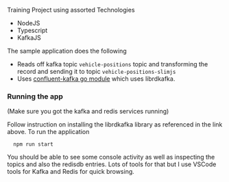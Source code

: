 
Training Project using assorted Technologies

- NodeJS
- Typescript
- KafkaJS

The sample application does the following
- Reads off kafka topic `vehicle-positions` topic and transforming the record and sending it to topic `vehicle-positions-slimjs`
- Uses [confluent-kafka go module](https://github.com/confluentinc/confluent-kafka-go) which uses librdkafka.

### Running the app

(Make sure you got the kafka and redis services running)

Follow instruction on installing the librdkafka library as referenced in the link above.  To run the application

```
  npm run start
```


You should be able to see some console activity as well as inspecting the topics and also the redisdb entries.  Lots of tools for that but I use VSCode tools for Kafka and Redis for quick browsing.